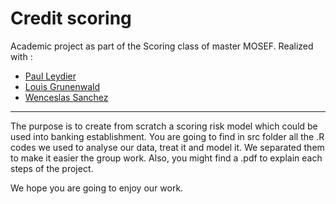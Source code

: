 # Credit scoring

Academic project as part of the Scoring class of master MOSEF. Realized with :
 - [Paul Leydier](https://github.com/pleydier)
 - [Louis Grunenwald](https://github.com/LouisGrunenwald)
 - [Wenceslas Sanchez](https://github.com/Orlogskapten)
 ----
 
The purpose is to create from scratch a scoring risk model which could be used into banking establishment. You are going to find in src folder all the .R codes we used to analyse our data, treat it and model it. We separated them to make it easier the group work. Also, you might find a .pdf to explain each steps of the project.

We hope you are going to enjoy our work.
